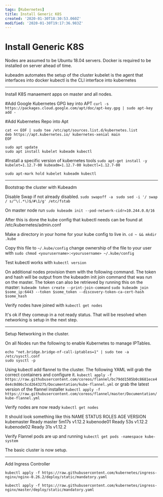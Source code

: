 ```yaml
---
tags: [Kubernetes]
title: Install Generic K8S
created: '2020-01-30T18:30:53.060Z'
modified: '2020-01-30T19:17:36.983Z'
---
```


# Install Generic K8S

Nodes are assumed to be Ubuntu 18.04 servers.
Docker is required to be installed on server ahead of time. 

kubeadm automates the setup of the cluster
kubelet is the agent that interfaces into docker
kubectl is the CLI interface into kubernetes




--------------------

Install K8S manaement apps on master and all nodes. 

#Add Google Kubernetes GPG key into APT
`curl -s https://packages.cloud.google.com/apt/doc/apt-key.gpg | sudo apt-key add -`

#Add Kubernetes Repo into Apt
```
cat << EOF | sudo tee /etc/apt/sources.list.d/kubernetes.list
deb https://apt.kubernetes.io/ kubernetes-xenial main
EOF
```

```
sudo apt update
sudo apt install kubelet kubeadm kubectl
```

#Install a specific version of kubernetes tools
`sudo apt-get install -y kubelet=1.12.7-00 kubeadm=1.12.7-00 kubectl=1.12.7-00`

`sudo apt-mark hold kubelet kubeadm kubectl`



--------------------

Bootstrap the cluster with Kubeadm

Disable Swap if not already disabled.
`sudo swapoff -a `
`sudo sed -i '/ swap / s/^\(.*\)$/#\1/g' /etc/fstab`

On master node run
`sudo kubeadm init --pod-network-cidr=10.244.0.0/16`

After this is done the kube config that kubectl needs can be found at /etc/kubernetes/admin.conf

Make a directory in your home for your kube config to live in. 
`cd ~ && mkdir .kube`

Copy this file to `~/.kube/config`
change ownership of the file to your user with 
`sudo chmod <yourusername>:<yourusername> ~/.kube/config`

Test kubectl works with 
`kubectl version`

On additional nodes provision them with the following command.  The token and hash will be output from the kubeadm init join command that was run on the master.
The token can also be retrieved by running this on the master: `kubeadm token create --print-join-command`
`sudo kubeadm join $some_ip:6443 --token $some_token --discovery-token-ca-cert-hash $some_hash`

Verify nodes have joined with 
`kubectl get nodes`

It's ok if they comeup in a not ready status.  That will be resolved when networking is setup in the next step. 



--------------------

Setup Networking in the cluster.  

On all Nodes run the following to enable Kubernetes to manage IPTables. 

```
echo "net.bridge.bridge-nf-call-iptables=1" | sudo tee -a /etc/sysctl.conf
sudo sysctl -p
```

Using kubectl add flannel to the cluster.  The following YAML will grab the correct containers and configure it. 
`kubectl apply -f https://raw.githubusercontent.com/coreos/flannel/bc79dd1505b0c8681ece4de4c0d86c5cd2643275/Documentation/kube-flannel.yml`
or grab the latest version of the flannel installer
`kubectl apply -f https://raw.githubusercontent.com/coreos/flannel/master/Documentation/kube-flannel.yml`

Verify nodes are now ready
`kubectl get nodes`

It should look something like this
NAME                      STATUS     ROLES    AGE     VERSION
kubemaster   Ready      master   5m17s   v1.12.2
kubenode01   Ready      <none>   53s     v1.12.2
kubenode02   Ready      <none>   31s     v1.12.2

Verify Flannel pods are up and running
`kubectl get pods -namespace kube-system`


The basic cluster is now setup. 


--------------------

Add Ingress Controller

`kubectl apply -f https://raw.githubusercontent.com/kubernetes/ingress-nginx/nginx-0.26.2/deploy/static/mandatory.yaml`

`kubectl apply -f https://raw.githubusercontent.com/kubernetes/ingress-nginx/master/deploy/static/mandatory.yaml`

